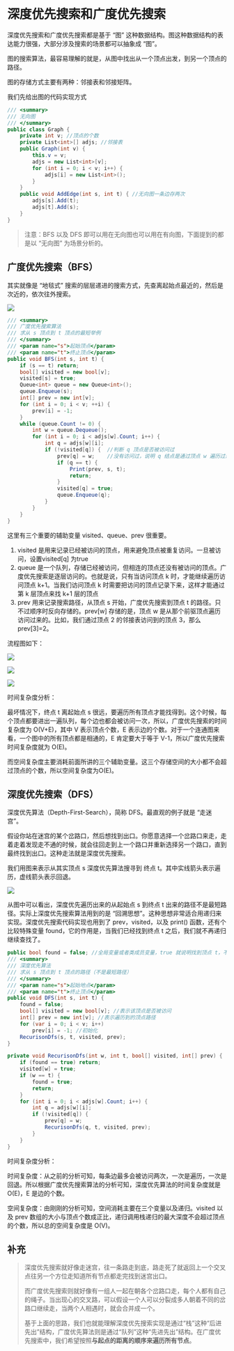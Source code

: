 # 深度优先搜索和广度优先搜索

深度优先搜索和广度优先搜索都是基于 “图” 这种数据结构。图这种数据结构的表达能力很强，大部分涉及搜索的场景都可以抽象成 “图”。

图的搜索算法，最容易理解的就是，从图中找出从一个顶点出发，到另一个顶点的路径。

图的存储方式主要有两种：邻接表和邻接矩阵。

我们先给出图的代码实现方式

```c#
/// <summary>
/// 无向图
/// </summary>
public class Graph {
    private int v; //顶点的个数
    private List<int>[] adjs; //邻接表
    public Graph(int v) {
        this.v = v;
        adjs = new List<int>[v];
        for (int i = 0; i < v; i++) {
            adjs[i] = new List<int>();
        }
    }
    public void AddEdge(int s, int t) { //无向图一条边存两次
        adjs[s].Add(t);
        adjs[t].Add(s);
    }
}
```



> 注意：BFS 以及 DFS 即可以用在无向图也可以用在有向图，下面提到的都是以 “无向图” 为场景分析的。

## 广度优先搜索（BFS）

其实就像是 “地毯式” 搜索的层层递进的搜索方式，先查离起始点最近的，然后是次近的，依次往外搜索。

![](https://static001.geekbang.org/resource/image/00/ea/002e9e54fb0d4dbf5462226d946fa1ea.jpg)

```c#
/// <summary>
/// 广度优先搜索算法
/// 求从 s 顶点到 t 顶点的最短举例
/// </summary>
/// <param name="s">起始顶点</param>
/// <param name="t">终止顶点</param>
public void BFS(int s, int t) {
    if (s == t) return;
    bool[] visited = new bool[v];
    visited[s] = true;
    Queue<int> queue = new Queue<int>();
    queue.Enqueue(s);
    int[] prev = new int[v];
    for (int i = 0; i < v; ++i) {
        prev[i] = -1;
    }
    while (queue.Count != 0) {
        int w = queue.Dequeue();
        for (int i = 0; i < adjs[w].Count; i++) {
            int q = adjs[w][i];
            if (!visited[q]) {	//判断 q 顶点是否被访问过
                prev[q] = w;	//没有访问过，说明 q 结点是通过顶点 w 遍历过来的
                if (q == t) {
                    Print(prev, s, t);
                    return;
                }
                visited[q] = true;
                queue.Enqueue(q);
            }
        }
    }
}
```

这里有三个重要的辅助变量 visited、queue、prev 很重要。

1. visited 是用来记录已经被访问的顶点，用来避免顶点被重复访问。一旦被访问，设置visited[q] 为true
2. queue 是一个队列，存储已经被访问，但相连的顶点还没有被访问的顶点。广度优先搜索是逐层访问的。也就是说，只有当访问顶点 k 时，才能继续遍历访问顶点 k+1。当我们访问顶点 k 时需要把访问的顶点记录下来，这样才能通过第 k 层顶点来找 k+1 层的顶点
3. prev 用来记录搜索路径，从顶点 s 开始，广度优先搜索到顶点 t 的路径。只不过顺序时反向存储的。prev[w] 存储的是，顶点 w 是从那个前驱顶点遍历访问过来的。比如，我们通过顶点 2 的邻接表访问到的顶点 3，那么 prev[3]=2。

流程图如下：

![](https://static001.geekbang.org/resource/image/ea/23/ea00f376d445225a304de4531dd82723.jpg)

![](https://static001.geekbang.org/resource/image/ea/23/ea00f376d445225a304de4531dd82723.jpg)

![](https://static001.geekbang.org/resource/image/4c/39/4cd192d4c220cc9ac8049fd3547dba39.jpg)

时间复杂度分析：

最坏情况下，终点 t 离起始点 s 很远，要遍历所有顶点才能找得到。这个时候，每个顶点都要进出一遍队列，每个边也都会被访问一次，所以，广度优先搜索的时间复杂度为 O(V+E)，其中 V 表示顶点个数，E 表示边的个数。对于一个连通图来看，一个图中的所有顶点都是相通的，E 肯定要大于等于 V-1，所以广度优先搜索时间复杂度就为 O(E)。

而空间复杂度主要消耗前面所讲的三个辅助变量。这三个存储空间的大小都不会超过顶点的个数，所以空间复杂度为O(E)。

## 深度优先搜索（DFS）

深度优先算法（Depth-First-Search），简称 DFS。最直观的例子就是 “走迷宫”。

假设你站在迷宫的某个岔路口，然后想找到出口。你愿意选择一个岔路口来走，走着走着发现走不通的时候，就会往回走到上一个路口并重新选择另一个路口，直到最终找到出口。这种走法就是深度优先搜索。

我们用图来表示从其实顶点 s 深度优先算法搜寻到 终点 t。其中实线箭头表示遍历，虚线箭头表示回退。

![](https://static001.geekbang.org/resource/image/87/85/8778201ce6ff7037c0b3f26b83efba85.jpg)

从图中可以看出，深度优先遍历出来的从起始点 s 到终点 t 出来的路径不是最短路径。实际上深度优先搜索算法用到的是 “回溯思想”。这种思想非常适合用递归来实现。深度优先搜索代码实现也用到了 prev，visited，以及 print() 函数，还有个比较特殊变量 found，它的作用是，当我们已经找到终点 t 之后，我们就不再递归继续查找了。

```c#
public bool found = false; //全局变量或者类成员变量，true 就说明找到顶点 t，不在继续遍历
/// <summary>
/// 深度优先算法
/// 求从 s 顶点到 t 顶点的路径（不是最短路径）
/// </summary>
/// <param name="s">起始地点</param>
/// <param name="t">终止顶点</param>
public void DFS(int s, int t) {
    found = false;
    bool[] visited = new bool[v]; //表示该顶点是否被访问
    int[] prev = new int[v]; //表示遍历到的顶点路径
    for (var i = 0; i < v; i++)
        prev[i] = -1; //初始化
    RecurisonDfs(s, t, visited, prev);
}

private void RecurisonDfs(int w, int t, bool[] visited, int[] prev) {
    if (found == true) return;
    visited[w] = true;
    if (w == t) {
        found = true;
        return;
    }
    for (int i = 0; i < adjs[w].Count; i++) {
        int q = adjs[w][i];
        if (!visited[q]) {
            prev[q] = w;
            RecurisonDfs(q, t, visited, prev);
        }
    }
}
```

时间复杂度分析：

时间复杂度：从之前的分析可知，每条边最多会被访问两次，一次是遍历，一次是回退。所以根据广度优先搜索算法的分析可知，深度优先算法的时间复杂度就是 O(E)，E 是边的个数。

空间复杂度：由刚刚的分析可知，空间消耗主要在三个变量以及递归。visited 以及 prev 数组的大小与顶点个数成正比，递归调用栈递归的最大深度不会超过顶点的个数，所以总的空间复杂度是 O(V)。

## 补充

> 深度优先搜索就好像走迷宫，往一条路走到底，路走死了就返回上一个交叉点往另一个方位走知道所有节点都走完找到迷宫出口。
>
> 而广度优先搜索则就好像有一组人一起在朝各个岔路口走，每个人都有自己的绳子。当出现心的交叉路，可以假设一个人可以分裂成多人朝着不同的岔路口继续走，当两个人相遇时，就会合并成一个。
>
> 基于上面的思路，我们也就能理解深度优先搜索实现是通过“栈”这种“后进先出”结构，广度优先算法则是通过“队列”这种“先进先出”结构。在广度优先搜索中，我们希望按照**与起点的距离的顺序来遍历所有节点**。



